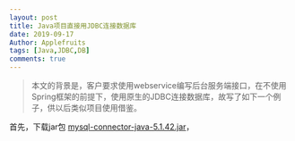 ```yaml
---
layout: post
title: Java项目直接用JDBC连接数据库
date: 2019-09-17
Author: Applefruits
tags: [Java,JDBC,DB]
comments: true
---
```

>本文的背景是，客户要求使用webservice编写后台服务端接口，在不使用Spring框架的前提下，使用原生的JDBC连接数据库，故写了如下一个例子，供以后类似项目使用借鉴。

首先，下载jar包 [mysql-connector-java-5.1.42.jar](/res/mysql-connector-java-5.1.42.jar)，
